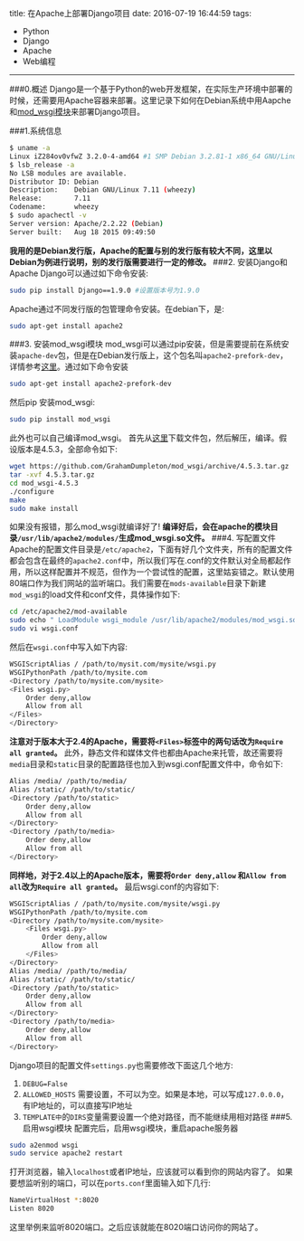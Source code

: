 title: 在Apache上部署Django项目
date: 2016-07-19 16:44:59
tags:
 - Python
 - Django
 - Apache
 - Web编程
---
###0.概述
Django是一个基于Python的web开发框架，在实际生产环境中部署的时候，还需要用Apache容器来部署。这里记录下如何在Debian系统中用Aapche和[mod_wsgi模块](https://pypi.python.org/pypi/mod_wsgi)来部署Django项目。
<!--more-->
###1.系统信息
```bash
$ uname -a  
Linux iZ284ov0vfwZ 3.2.0-4-amd64 #1 SMP Debian 3.2.81-1 x86_64 GNU/Linux  
$ lsb_release -a  
No LSB modules are available.  
Distributor ID: Debian  
Description:    Debian GNU/Linux 7.11 (wheezy) 
Release:        7.11  
Codename:       wheezy  
$ sudo apachectl -v  
Server version: Apache/2.2.22 (Debian)  
Server built:   Aug 18 2015 09:49:50  
```
**我用的是Debian发行版，Apache的配置与别的发行版有较大不同，这里以Debian为例进行说明，别的发行版需要进行一定的修改。**
###2. 安装Django和Apache
Django可以通过如下命令安装:
```bash
sudo pip install Django==1.9.0 #设置版本号为1.9.0
 ```
 Apache通过不同发行版的包管理命令安装。在debian下，是:
 ```bash
 sudo apt-get install apache2
 ```
###3. 安装mod_wsgi模块
mod_wsgi可以通过pip安装，但是需要提前在系统安装`apache-dev`包，但是在Debian发行版上，这个包名叫`apache2-prefork-dev`，详情参考[这里](http://stackoverflow.com/a/16869017/2932001)。通过如下命令安装
```bash 
sudo apt-get install apache2-prefork-dev
```
然后pip 安装mod_wsgi:
```bash
sudo pip install mod_wsgi
```
此外也可以自己编译mod_wsgi。
首先从[这里](https://github.com/GrahamDumpleton/mod_wsgi/releases)下载文件包，然后解压，编译。假设版本是4.5.3，全部命令如下:
```bash
wget https://github.com/GrahamDumpleton/mod_wsgi/archive/4.5.3.tar.gz  
tar -xvf 4.5.3.tar.gz  
cd mod_wsgi-4.5.3  
./configure  
make  
sudo make install  
```
如果没有报错，那么mod_wsgi就编译好了!
**编译好后，会在apache的模块目录`/usr/lib/apache2/modules/`生成mod_wsgi.so文件。**
###4. 写配置文件
Apache的配置文件目录是`/etc/apache2`，下面有好几个文件夹，所有的配置文件都会包含在最终的`apache2.conf`中，所以我们写在.conf的文件默认对全局都起作用，所以这样配置并不规范，但作为一个尝试性的配置，这里姑妄错之。默认使用80端口作为我们网站的监听端口。我们需要在`mods-available`目录下新建`mod_wsgi`的load文件和conf文件，具体操作如下:
```bash
cd /etc/apache2/mod-available  
sudo echo " LoadModule wsgi_module /usr/lib/apache2/modules/mod_wsgi.so" >> wsgi.load  
sudo vi wsgi.conf  
```
然后在`wsgi.conf`中写入如下内容:
```bash
WSGIScriptAlias / /path/to/mysit.com/mysite/wsgi.py  
WSGIPythonPath /path/to/mysite.com  
<Directory /path/to/mysite.com/mysite>  
<Files wsgi.py>  
 	Order deny,allow  
    Allow from all  
</Files>  
</Directory>  
```
**注意对于版本大于2.4的Apache，需要将`<Files>`标签中的两句话改为`Require all granted`。**
此外，静态文件和媒体文件也都由Apache来托管，故还需要将`media`目录和`static`目录的配置路径也加入到wsgi.conf配置文件中，命令如下:
```bash
Alias /media/ /path/to/media/  
Alias /static/ /path/to/static/  
<Directory /path/to/static>  
    Order deny,allow  
    Allow from all  
</Directory>  
<Directory /path/to/media>  
    Order deny,allow  
    Allow from all  
</Directory>  
```
**同样地，对于2.4以上的Apache版本，需要将`Order deny,allow` 和`Allow from all`改为`Require all granted`。**
最后wsgi.conf的内容如下:
```bash
WSGIScriptAlias / /path/to/mysite.com/mysite/wsgi.py
WSGIPythonPath /path/to/mysite.com
<Directory /path/to/mysite.com/mysite>
	<Files wsgi.py>
 		Order deny,allow
    	Allow from all
	</Files>
</Directory>
Alias /media/ /path/to/media/
Alias /static/ /path/to/static/
<Directory /path/to/static>
    Order deny,allow
    Allow from all
</Directory>
<Directory /path/to/media>
    Order deny,allow
    Allow from all
</Directory>
```
Django项目的配置文件`settings.py`也需要修改下面这几个地方:
 1. `DEBUG=False`
 2. `ALLOWED_HOSTS` 需要设置，不可以为空。如果是本地，可以写成`127.0.0.0`，有IP地址的，可以直接写IP地址
 3. `TEMPLATE中`的`DIRS`变量需要设置一个绝对路径，而不能继续用相对路径
###5. 启用wsgi模块
配置完后，启用wsgi模块，重启apache服务器
```bash
sudo a2enmod wsgi
sudo service apache2 restart
```
打开浏览器，输入`localhost`或者IP地址，应该就可以看到你的网站内容了。
如果要想监听别的端口，可以在`ports.conf`里面输入如下几行:
```bash
NameVirtualHost *:8020
Listen 8020
```
这里举例来监听8020端口。之后应该就能在8020端口访问你的网站了。
